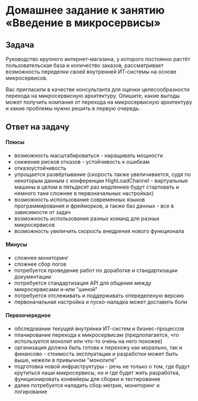 # Домашнее задание к занятию «Введение в микросервисы»

## Задача
Руководство крупного интернет-магазина, у которого постоянно растёт пользовательская база и количество заказов, рассматривает возможность переделки своей внутренней ИТ-системы на основе микросервисов. 

Вас пригласили в качестве консультанта для оценки целесообразности перехода на микросервисную архитектуру. Опишите, какие выгоды может получить компания от перехода на микросервисную архитектуру и какие проблемы нужно решить в первую очередь.

## Ответ на задачу

#### Плюсы

* возможность масштабироваться - наращивать мощности
* снижение рисков отказов - устойчивость к ошибкам
* отказоустойчивость
* упрощается развёртывание (скорость также увеличивается, судя по некоторым данным с конференции HighLoadChannel - виртуальные машины в целом в пятьдесят раз медленнее будут стартовать и немного таки сложнее в первоначальных настройках)
* возможность использование современных языков программирования и фрейморков, а также баз данных - все в зависимости от задач
* возможность использования разных команд для разных микросервисов
* возможность увеличить скорость внедрения нового функционала

#### Минусы

* сложнее мониторинг 
* сложнее сбор логов
* потребуется проведение работ по доработке и стандартизации документации
* потребуется стандартизация API для общения между микросервисами и-или "шиной"
* потребуется отслеживать и поддерживать опеределеную версию 
* первоначальная настройка и пуско-наладка может доставить боли

#### Первоочередное

* обследование текущей внутрянки ИТ-систем и бизнес-процессов
* планирование перехода к микросервисам (предполагается, что используется монолит или что-то очень на него похожее)
* организация должна быть готова к перехожу как морально, так и финансово - стоимость эксплуатации и разработки может быть выше, нежели в привычном "монолите"
* подготовка новой инфраструктуры - речь не только о том, где будут крутиться наши микросервисы, но и где будет жить разработка, функционировать конвейеры для сборки и тестирование
* далее потребуется наладить сбор метрик, мониторинг и логирование

